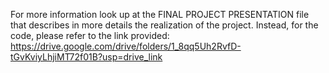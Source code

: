 For more information look up at the FINAL PROJECT PRESENTATION file that describes in more details the realization of the project.
Instead, for the code, please refer to the link provided: https://drive.google.com/drive/folders/1_8qq5Uh2RvfD-tGvKviyLhjiMT72f01B?usp=drive_link
